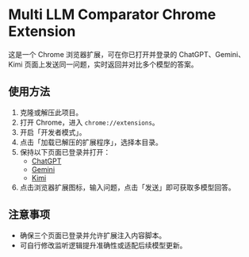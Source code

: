 # Multi LLM Comparator Chrome Extension

这是一个 Chrome 浏览器扩展，可在你已打开并登录的 ChatGPT、Gemini、Kimi 页面上发送同一问题，实时返回并对比多个模型的答案。

## 使用方法

1. 克隆或解压此项目。
2. 打开 Chrome，进入 `chrome://extensions`。
3. 开启「开发者模式」。
4. 点击「加载已解压的扩展程序」，选择本目录。
5. 保持以下页面已登录并打开：
   - [ChatGPT](https://chat.openai.com)
   - [Gemini](https://gemini.google.com)
   - [Kimi](https://kimi.moonshot.cn)
6. 点击浏览器扩展图标，输入问题，点击「发送」即可获取多模型回答。

## 注意事项

- 确保三个页面已登录并允许扩展注入内容脚本。
- 可自行修改监听逻辑提升准确性或适配后续模型更新。